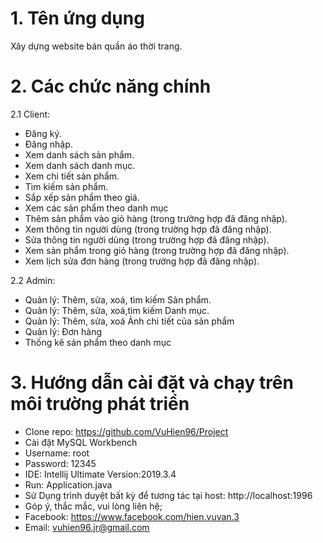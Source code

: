 
# 1. Tên ứng dụng

Xây dựng website bán quần áo thời trang.

# 2. Các chức năng chính

2.1 Client:

- Đăng ký.
- Đăng nhập.
- Xem danh sách sản phẩm.
- Xem danh sách danh mục.
- Xem chi tiết sản phẩm.
- Tìm kiếm sản phẩm.
- Sắp xếp sản phẩm theo giá.
- Xem các sản phẩm theo danh mục
- Thêm sản phẩm vào giỏ hàng (trong trường hợp đã đăng nhập).
- Xem thông tin người dùng (trong trường hợp đã đăng nhập).
- Sửa thông tin người dùng (trong trường hợp đã đăng nhập).
- Xem sản phẩm trong giỏ hàng (trong trường hợp đã đăng nhập).
- Xem lịch sửa đơn hàng (trong trường hợp đã đăng nhập).

2.2 Admin:

- Quản lý: Thêm, sửa, xoá, tìm kiếm Sản phẩm.
- Quản lý: Thêm, sửa, xoá,tìm kiếm Danh mục.
- Quản lý: Thêm, sửa, xoá Ảnh chi tiết của sản phẩm
- Quản lý: Đơn hàng
- Thống kê sản phẩm theo danh mục

# 3. Hướng dẫn cài đặt và chạy trên môi trường phát triển

- Clone repo: https://github.com/VuHien96/Project
- Cài đặt MySQL Workbench
- Username: root
- Password: 12345
- IDE: Intellij Ultimate Version:2019.3.4
- Run: Application.java
- Sử Dụng trình duyệt bất kỳ để tương tác tại host: http://localhost:1996
- Góp ý, thắc mắc, vui lòng liên hệ;
- Facebook: https://www.facebook.com/hien.vuvan.3
- Email: vuhien96.jr@gmail.com
